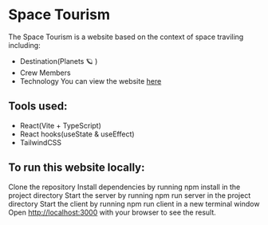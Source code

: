 # Space Tourism

The Space Tourism is a website based on the context of space traviling including:
- Destination(Planets 🪐 )
- Crew Members
- Technology
You can view the website [here](https://marciolopes451.github.io/space-tourism/)

## Tools used:
- React(Vite + TypeScript)
- React hooks(useState & useEffect)
- TailwindCSS

## To run this website locally:

Clone the repository
Install dependencies by running npm install in the project directory
Start the server by running npm run server in the project directory
Start the client by running npm run client in a new terminal window
Open [http://localhost:3000](http://localhost:3000) with your browser to see the result.
